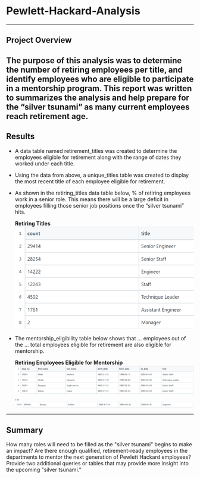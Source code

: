 # **Pewlett-Hackard-Analysis**
---
## Project Overview
The purpose of this analysis was to determine the number of retiring employees per title, and identify employees who are eligible to participate in a mentorship program. This report was written to summarizes the analysis and help prepare for the “silver tsunami” as many current employees reach retirement age.
---
## Results
- A data table named retirement_titles was created to determine the employees eligible for retirement along with the range of dates they worked under each title. 
- Using the data from above, a unique_titles table was created to display the most recent title of each employee eligible for retirement.
- As shown in the retiring_titles data table below, % of retiring employees work in a senior role. This means there will be a large deficit in employees filling those senior job positions once the “silver tsunami” hits.
    
    **Retiring Titles**
    ![picture alt](https://github.com/ChristinaGalley/Pewlett-Hackard-Analysis/blob/main/Data/retiring_titles.png)
- The mentorship_eligibility table below shows that ... employees out of the ... total employees eligible for retirement are also eligible for mentorship.
   
   **Retiring Employees Eligible for Mentorship**
    ![picture alt](https://github.com/ChristinaGalley/Pewlett-Hackard-Analysis/blob/main/Data/mentorship_eligibilty%20top%205.png)
    ...
    ![picture alt](https://github.com/ChristinaGalley/Pewlett-Hackard-Analysis/blob/main/Data/mentorship_eligibilty%20total.png)
    
---
## Summary
How many roles will need to be filled as the "silver tsunami" begins to make an impact?
Are there enough qualified, retirement-ready employees in the departments to mentor the next generation of Pewlett Hackard employees?
Provide two additional queries or tables that may provide more insight into the upcoming "silver tsunami."
